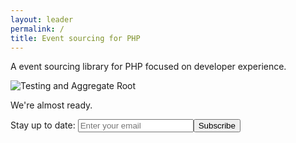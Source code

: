 ```yaml
---
layout: leader
permalink: /
title: Event sourcing for PHP
---
```


<p class="max-width-medium">
A event sourcing library for PHP focused on developer experience.
</p>

<div class="text-center">
    <img id="example-testing" src="/static/testing-an-aggregate-root.png" class="max-width-full" alt="Testing and Aggregate Root" />
</div>

<p class="max-width-medium">
We're <span>almost</span> ready.
</p>

<form method="post" action="https://widgets.eventsauce.io/signup/" class="max-width-medium">
    <label>Stay up to date:</label>
    <input type="email" name="email" placeholder="Enter your email" /><button type="submit">Subscribe</button>
</form>